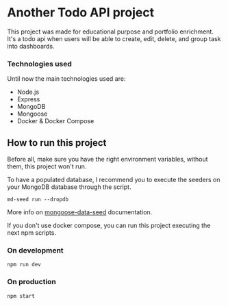 # Another Todo API project

This project was made for educational purpose and portfolio enrichment. It's a todo api when users will be able to create, edit, delete, and group task into dashboards.

### Technologies used

Until now the main technologies used are:

- Node.js
- Express
- MongoDB
- Mongoose
- Docker & Docker Compose

## How to run this project

Before all, make sure you have the right environment variables, without them, this project won't run.

To have a populated database, I recommend you to execute the seeders on your MongoDB database through the script.

```
md-seed run --dropdb
```

More info on [mongoose-data-seed](https://github.com/sharvit/mongoose-data-seed) documentation.

If you don't use docker compose, you can run this project executing the next npm scripts.

### On development

```
npm run dev
```

### On production

```
npm start
```

